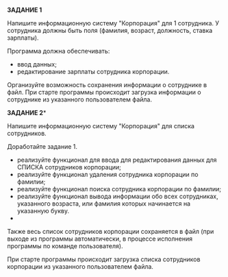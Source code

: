 **ЗАДАНИЕ 1**

Напишите информационную систему "Корпорация" для 1 сотрудника. У сотрудника должны быть
поля (фамилия, возраст, должность, ставка зарплаты).

Программа должна обеспечивать:
- ввод данных;
- редактирование зарплаты сотрудника корпорации.

Организуйте возможность сохранения информации о сотруднике в файл.
При старте программы происходит загрузка информации о сотруднике из указанного
пользователем файла.

**ЗАДАНИЕ 2***

Напишите информационную систему "Корпорация" для списка сотрудников.

Доработайте задание 1.
- реализуйте функционал для ввода для редактирования данных для СПИСКА
сотрудников корпорации;
- реализуйте функционал удаления сотрудника корпорации по фамилии;
- реализуйте функционал поиска сотрудника корпорации по фамилии;
- реализуйте функционал вывода информации обо всех сотрудниках, указанного
возраста, или фамилия которых начинается на указанную букву.
- 
Также весь список сотрудников корпорации сохраняется в файл (при выходе из
программы автоматически, в процессе исполнения программы по команде
пользователя).

При старте программы происходит загрузка списка сотрудников корпорации из
указанного пользователем файла.
